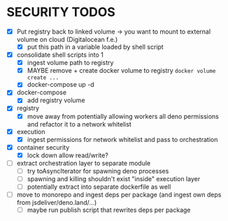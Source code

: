 # SECURITY TODOS

- [x] Put registry back to linked volume -> you want to mount to external volume on cloud (Digitalocean f.e.)
  - [x] put this path in a variable loaded by shell script
- [x] consolidate shell scripts into 1
  - [x] ingest volume path to registry
  - [x] MAYBE remove + create docker volume to registry `docker volume create ...`
  - [x] docker-compose up -d
- [x] docker-compose
  - [x] add registry volume
- [x] registry
  - [x] move away from potentially allowing workers all deno permissions and refactor it to a network whitelist
- [x] execution
  - [x] ingest permissions for network whitelist and pass to orchestration
- [x] container security
  - [x] lock down allow read/write?
- [ ] extract orchestration layer to separate module
  - [ ] try toAsyncIterator for spawning deno processes
  - [ ] spawning and killing shouldn't exist "inside" execution layer
  - [ ] potentially extract into separate dockerfile as well
- [ ] move to monorepo and ingest deps per package (and ingest own deps from jsdeliver/deno.land/...)
  - [ ] maybe run publish script that rewrites deps per package
